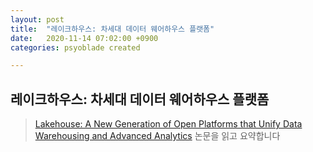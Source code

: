 ```yaml
---
layout: post
title:  "레이크하우스: 차세대 데이터 웨어하우스 플랫폼"
date:   2020-11-14 07:02:00 +0900
categories: psyoblade created

---
```


## 레이크하우스: 차세대 데이터 웨어하우스 플랫폼

> [Lakehouse: A New Generation of Open Platforms that Unify Data Warehousing and Advanced Analytics](https://www.databricks.com/research/lakehouse-a-new-generation-of-open-platforms-that-unify-data-warehousing-and-advanced-analytics) 논문을 읽고 요약합니다